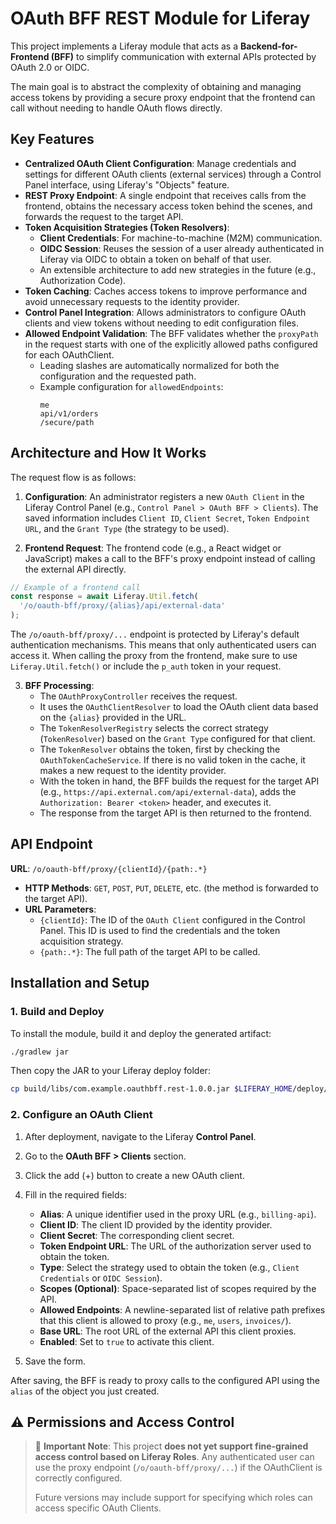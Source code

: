 # OAuth BFF REST Module for Liferay

This project implements a Liferay module that acts as a **Backend-for-Frontend (BFF)** to simplify communication with external APIs protected by OAuth 2.0 or OIDC.

The main goal is to abstract the complexity of obtaining and managing access tokens by providing a secure proxy endpoint that the frontend can call without needing to handle OAuth flows directly.


## Key Features

- **Centralized OAuth Client Configuration**: Manage credentials and settings for different OAuth clients (external services) through a Control Panel interface, using Liferay's "Objects" feature.
- **REST Proxy Endpoint**: A single endpoint that receives calls from the frontend, obtains the necessary access token behind the scenes, and forwards the request to the target API.
- **Token Acquisition Strategies (Token Resolvers)**:
  - **Client Credentials**: For machine-to-machine (M2M) communication.
  - **OIDC Session**: Reuses the session of a user already authenticated in Liferay via OIDC to obtain a token on behalf of that user.
  - An extensible architecture to add new strategies in the future (e.g., Authorization Code).
- **Token Caching**: Caches access tokens to improve performance and avoid unnecessary requests to the identity provider.
- **Control Panel Integration**: Allows administrators to configure OAuth clients and view tokens without needing to edit configuration files.
- **Allowed Endpoint Validation**: The BFF validates whether the `proxyPath` in the request starts with one of the explicitly allowed paths configured for each OAuthClient.
  - Leading slashes are automatically normalized for both the configuration and the requested path.
  - Example configuration for `allowedEndpoints`:
    ```
    me
    api/v1/orders
    /secure/path
    ```

## Architecture and How It Works

The request flow is as follows:

1. **Configuration**: An administrator registers a new `OAuth Client` in the Liferay Control Panel (e.g., `Control Panel > OAuth BFF > Clients`). The saved information includes `Client ID`, `Client Secret`, `Token Endpoint URL`, and the `Grant Type` (the strategy to be used).

2. **Frontend Request**: The frontend code (e.g., a React widget or JavaScript) makes a call to the BFF's proxy endpoint instead of calling the external API directly.

```javascript
// Example of a frontend call
const response = await Liferay.Util.fetch(
  '/o/oauth-bff/proxy/{alias}/api/external-data'
);
```

The `/o/oauth-bff/proxy/...` endpoint is protected by Liferay's default authentication mechanisms. This means that only authenticated users can access it.
When calling the proxy from the frontend, make sure to use `Liferay.Util.fetch()` or include the `p_auth` token in your request.


3. **BFF Processing**:
   - The `OAuthProxyController` receives the request.
   - It uses the `OAuthClientResolver` to load the OAuth client data based on the `{alias}` provided in the URL.
   - The `TokenResolverRegistry` selects the correct strategy (`TokenResolver`) based on the `Grant Type` configured for that client.
   - The `TokenResolver` obtains the token, first by checking the `OAuthTokenCacheService`. If there is no valid token in the cache, it makes a new request to the identity provider.
   - With the token in hand, the BFF builds the request for the target API (e.g., `https://api.external.com/api/external-data`), adds the `Authorization: Bearer <token>` header, and executes it.
   - The response from the target API is then returned to the frontend.

## API Endpoint

**URL**: `/o/oauth-bff/proxy/{clientId}/{path:.*}`

- **HTTP Methods**: `GET`, `POST`, `PUT`, `DELETE`, etc. (the method is forwarded to the target API).
- **URL Parameters**:
  - `{clientId}`: The ID of the `OAuth Client` configured in the Control Panel. This ID is used to find the credentials and the token acquisition strategy.
  - `{path:.*}`: The full path of the target API to be called.

## Installation and Setup

### 1. Build and Deploy

To install the module, build it and deploy the generated artifact:

```bash
./gradlew jar
```

Then copy the JAR to your Liferay deploy folder:

```bash
cp build/libs/com.example.oauthbff.rest-1.0.0.jar $LIFERAY_HOME/deploy/
```

### 2. Configure an OAuth Client

1. After deployment, navigate to the Liferay **Control Panel**.
2. Go to the **OAuth BFF > Clients** section.
3. Click the add (+) button to create a new OAuth client.
4. Fill in the required fields:
   - **Alias**: A unique identifier used in the proxy URL (e.g., `billing-api`).
   - **Client ID**: The client ID provided by the identity provider.
   - **Client Secret**: The corresponding client secret.
   - **Token Endpoint URL**: The URL of the authorization server used to obtain the token.
   - **Type**: Select the strategy used to obtain the token (e.g., `Client Credentials` or `OIDC Session`).
   - **Scopes (Optional)**: Space-separated list of scopes required by the API.
   - **Allowed Endpoints**: A newline-separated list of relative path prefixes that this client is allowed to proxy (e.g., `me`, `users`, `invoices/`).
   - **Base URL**: The root URL of the external API this client proxies.
   - **Enabled**: Set to `true` to activate this client.

5. Save the form.

After saving, the BFF is ready to proxy calls to the configured API using the `alias` of the object you just created.

## ⚠️ Permissions and Access Control

> 🔐 **Important Note**: This project **does not yet support fine-grained access control based on Liferay Roles**. Any authenticated user can use the proxy endpoint (`/o/oauth-bff/proxy/...`) if the OAuthClient is correctly configured.
>
> Future versions may include support for specifying which roles can access specific OAuth Clients.